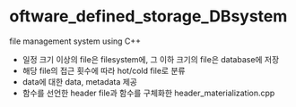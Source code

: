 # oftware_defined_storage_DBsystem
file management system using C++

* 일정 크기 이상의 file은 filesystem에, 그 이하 크기의 file은 database에 저장
* 해당 file의 접근 횟수에 따라 hot/cold file로 분류
* data에 대한 data, metadata 제공
* 함수를 선언한 header file과 함수를 구체화한 header_materialization.cpp
